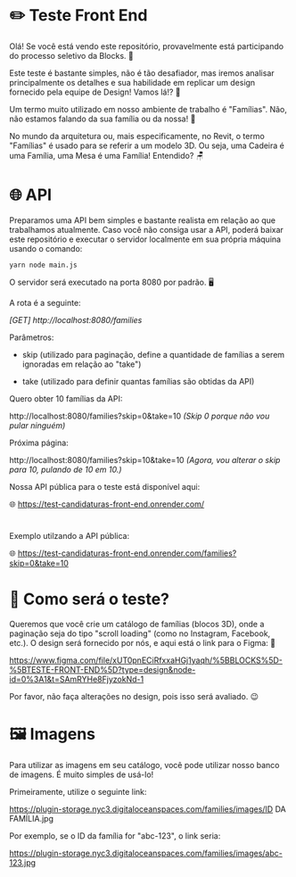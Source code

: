 
# ✏️ Teste Front End 

Olá! Se você está vendo este repositório, provavelmente está participando do processo seletivo da Blocks. 🧱

Este teste é bastante simples, não é tão desafiador, mas iremos analisar principalmente os detalhes e sua habilidade em replicar um design fornecido pela equipe de Design! Vamos lá!? 💪

Um termo muito utilizado em nosso ambiente de trabalho é "Famílias". Não, não estamos falando da sua família ou da nossa! 🤗

No mundo da arquitetura ou, mais especificamente, no Revit, o termo "Famílias" é usado para se referir a um modelo 3D. Ou seja, uma Cadeira é uma Família, uma Mesa é uma Família! Entendido? 🪑


# 🌐 API

Preparamos uma API bem simples e bastante realista em relação ao que trabalhamos atualmente. Caso você não consiga usar a API, poderá baixar este repositório e executar o servidor localmente em sua própria máquina usando o comando:

`yarn node main.js`

O servidor será executado na porta 8080 por padrão. 🖥️

A rota é a seguinte:

*[GET] http://localhost:8080/families*

Parâmetros:

- skip (utilizado para paginação, define a quantidade de famílias a serem ignoradas em relação ao "take")

- take (utilizado para definir quantas famílias são obtidas da API)

Quero obter 10 famílias da API:

http://localhost:8080/families?skip=0&take=10 *(Skip 0 porque não vou pular ninguém)*

Próxima página:

http://localhost:8080/families?skip=10&take=10 *(Agora, vou alterar o skip para 10, pulando de 10 em 10.)*

Nossa API pública para o teste está disponível aqui:

🌐 https://test-candidaturas-front-end.onrender.com/
#

Exemplo utilzando a API pública:

🌐 https://test-candidaturas-front-end.onrender.com/families?skip=0&take=10

##
# 📜 Como será o teste?

Queremos que você crie um catálogo de famílias (blocos 3D), onde a paginação seja do tipo "scroll loading" (como no Instagram, Facebook, etc.). O design será fornecido por nós, e aqui está o link para o Figma: 🎨


https://www.figma.com/file/xUT0pnECiRfxxaHGj1yaqh/%5BBLOCKS%5D-%5BTESTE-FRONT-END%5D?type=design&node-id=0%3A1&t=SAmRYHe8FjyzokNd-1


Por favor, não faça alterações no design, pois isso será avaliado. 😉


##
# 🖼️ Imagens

Para utilizar as imagens em seu catálogo, você pode utilizar nosso banco de imagens. É muito simples de usá-lo!

Primeiramente, utilize o seguinte link:

https://plugin-storage.nyc3.digitaloceanspaces.com/families/images/ID DA FAMÍLIA.jpg

Por exemplo, se o ID da família for "abc-123", o link seria:

https://plugin-storage.nyc3.digitaloceanspaces.com/families/images/abc-123.jpg
